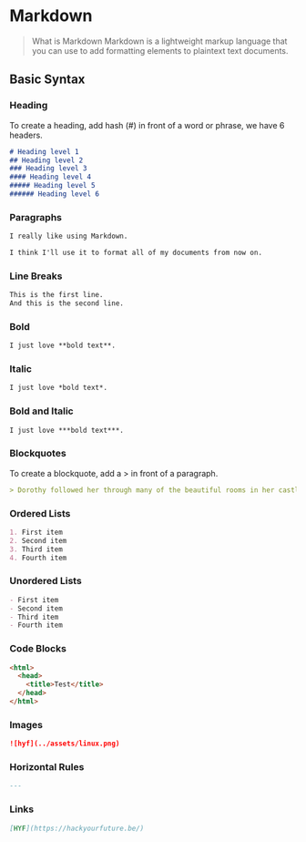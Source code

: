 # Markdown

> What is Markdown Markdown is a lightweight markup language that you can use to
> add formatting elements to plaintext text documents.

## Basic Syntax

### Heading

To create a heading, add hash (#) in front of a word or phrase, we have 6
headers.

```Markdown
# Heading level 1
## Heading level 2
### Heading level 3
#### Heading level 4
##### Heading level 5
###### Heading level 6
```

### Paragraphs

```Markdown
I really like using Markdown.

I think I'll use it to format all of my documents from now on.
```

### Line Breaks

```Markdown
This is the first line.
And this is the second line.
```

### Bold

```Markdown
I just love **bold text**.
```

### Italic

```Markdown
I just love *bold text*.
```

### Bold and Italic

```Markdown
I just love ***bold text***.
```

### Blockquotes

To create a blockquote, add a > in front of a paragraph.

```Markdown
> Dorothy followed her through many of the beautiful rooms in her castle.
```

### Ordered Lists

```Markdown
1. First item
2. Second item
3. Third item
4. Fourth item
```

### Unordered Lists

```Markdown
- First item
- Second item
- Third item
- Fourth item
```

### Code Blocks

```html
<html>
  <head>
    <title>Test</title>
  </head>
</html>
```

### Images

```Markdown
![hyf](../assets/linux.png)
```

### Horizontal Rules

```Markdown
---
```

### Links

```Markdown
[HYF](https://hackyourfuture.be/)
```
